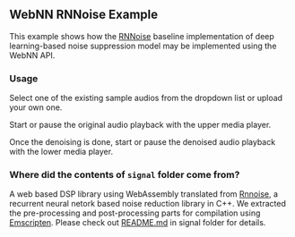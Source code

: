 ## WebNN RNNoise Example
This example shows how the [RNNoise](https://github.com/xiph/rnnoise) baseline implementation of deep learning-based noise suppression model may be implemented using the WebNN API.

### Usage
Select one of the existing sample audios from the dropdown list or upload your own one.

Start or pause the original audio playback with the upper media player.

Once the denoising is done, start or pause the denoised audio playback with the lower media player.

### Where did the contents of `signal` folder come from?
A web based DSP library using WebAssembly translated from [Rnnoise](https://github.com/xiph/rnnoise), a recurrent neural netork based noise reduction library in C++. We extracted the pre-processing and post-processing parts for compilation using [Emscripten](https://emscripten.org/). Please check out [README.md](signal/README.md) in signal folder for details.
